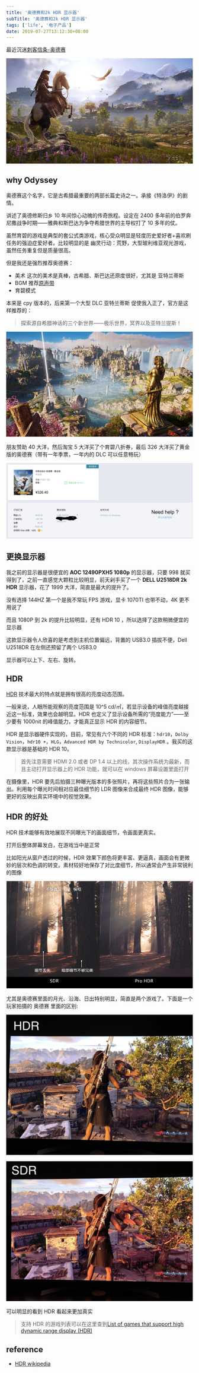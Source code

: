 ```yaml
---
title: '奥德赛和2k HDR 显示器'
subTitle: '奥德赛和2k HDR 显示器'
tags: ['life', '电子产品']
date: 2019-07-27T13:12:30+08:00
---
```


最近沉迷[刺客信条-奥德赛](https://store.ubi.com/cn/%E5%88%BA%E5%AE%A2%E4%BF%A1%E6%9D%A1--%E5%A5%A5%E5%BE%B7%E8%B5%9B/5afda5f788a7e34d25b5012f.html)

![odyssey.jpg](./odyssey.jpg)

## why Odyssey

奥德赛这个名字，它是古希腊最重要的两部长篇史诗之一。承接《特洛伊》的剧情。

讲述了奥德修斯归乡 10 年间惊心动魄的传奇旅程。设定在 2400 多年前的伯罗奔尼撒战争时期——雅典和斯巴达为争夺希腊世界的主导权打了 10 多年的仗。

虽然育碧的游戏是典型的套公式类游戏，核心受众明显是轻度历史爱好者+喜欢刷任务的强迫症爱好者。比较明显的是 幽灵行动：荒野，大型玻利维亚观光游戏，虽然任务重复但是质量很高。

但是我还是强烈推荐奥德赛：

- 美术 这次的美术是真棒，古希腊、斯巴达还原度很好，尤其是 亚特兰蒂斯
- BGM 推荐[原声带](https://www.xiami.com/album/bC7oe72717a5)
- 育碧模式

本来是 cpy 版本的，后来第一个大型 DLC 亚特兰蒂斯 促使我入正了，官方是这样推荐的：

> 探索源自希腊神话的三个新世界——极乐世界，冥界以及亚特兰提斯！

![atlanta](./atlanta.jpg)

朋友赞助 40 大洋，然后淘宝 5 大洋买了个育碧八折券，最后 326 大洋买了黄金版的奥德赛（带有一年季票，一年内的 DLC 可以任意畅玩）

![bill.png](./bill.png)

## 更换显示器

我之前的显示器是很便宜的 **AOC 12490PXH5 1080p** 的显示器，只要 998 就买得到了，之前一直感觉大颗粒比较明显，前天剁手买了一个 **DELL U2518DR 2k HDR** 显示器，花了 1999 大洋，简直是最大的提升了。

没有选择 144HZ 第一个是我不常玩 FPS 游戏，显卡 1070TI 也带不动，4K 更不用说了

而且 1080P 到 2k 的提升比较明显，还有 HDR 10 ，所以选择了这款稍微便宜的显示器

这款显示器令人欣喜的是考虑到主机位置偏远，背置的 USB3.0 插拔不便，Dell U2518DR 在左侧还预留了两个 USB3.0

显示器可以上下、左右、旋转。

## HDR

[HDR](https://en.wikipedia.org/wiki/High-dynamic-range_video) 技术最大的特点就是拥有很高的亮度动态范围。

一般来说，人眼所能观察的亮度范围是 10^5 cd/㎡，若显示设备的峰值亮度越接近这一标准，效果也会越明显。HDR 也定义了显示设备所需的“亮度能力”——至少要有 1000nit 的峰值能力，才能真正显示 HDR 的内容细节。

HDR 是显示器硬件实现的，目前，常见有六个不同的 HDR 标准：`hdr10`，`Dolby Vision`，`hdr10 +`，`HLG`，`Advanced HDR by Technicolor`, `DisplayHDR` 。我买的这款显示器是基础的 HDR 10。

> 首先注意需要 HDMI 2.0 或者 DP 1.4 以上的线，其次操作系统为最新，而且主动打开显示器上的 HDR 功能，就可以在 windows 屏幕设置里面打开

在摄像里，HDR 要先后拍摄三种曝光版本的多张照片，再将这些照片合为一张输出。利用每个曝光时间相对应最佳细节的 LDR 图像来合成最终 HDR 图像，能够更好的反映出真实环境中的视觉效果。

## HDR 的好处

HDR 技术能够有效地展现不同曝光下的画面细节，令画面更真实。

打开后整体屏幕发白，在游戏当中是正常

比如阳光从窗户透过的时候，HDR 效果下颜色将更丰富、更逼真，画面会有更微妙的层次和色调的转变。素材较好地保存了对比度细节，所以通常会产生非常锐利的图像

![sdr-vs-hdr.png](./sdr-vs-hdr.png)

尤其是奥德赛里面的月光、沿海、日出特别明显，简直是两个游戏了。下面是一个玩家拍摄的 奥德赛 里面的区别:

![hdr-odyssey.jpg](./hdr-odyssey.jpg)

![sdr-odyssey.jpg](./sdr-odyssey.jpg)

可以明显的看到 HDR 看起来更加真实

> 支持 HDR 的游戏列表可以在这里查到[List of games that support high dynamic range display (HDR)](<https://pcgamingwiki.com/wiki/List_of_games_that_support_high_dynamic_range_display_(HDR)>)

## reference

- [HDR wikipedia](https://en.wikipedia.org/wiki/High-dynamic-range_video)
